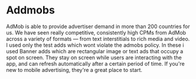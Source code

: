 # Addmobs
AdMob is able to provide advertiser demand in more than 200 countries for us. We have seen really competitive, consistently high CPMs from AdMob across a variety of formats — from text interstitials to rich media and video. I used only the test adds which wont violate the admobs policy.
In these i used Banner adds which are rectangular image or text ads that occupy a spot on screen. They stay on screen while users are interacting with the app, and can refresh automatically after a certain period of time. If you're new to mobile advertising, they're a great place to start.
